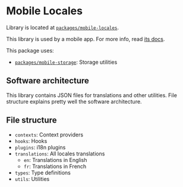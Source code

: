 # Mobile Locales

Library is located at [`packages/mobile-locales`](../../../packages/mobile-locales).

This library is used by a mobile app. For more info, read [its docs](../apps/mobile.md).

This package uses:

- [`packages/mobile-storage`](./mobile-storage.md): Storage utilities

## Software architecture

This library contains JSON files for translations and other utilities. File structure explains pretty well the software
architecture.

## File structure

- `contexts`: Context providers
- `hooks`: Hooks
- `plugins`: i18n plugins
- `translations`: All locales translations
  - `en`: Translations in English
  - `fr`: Translations in French
- `types`: Type definitions
- `utils`: Utilities

